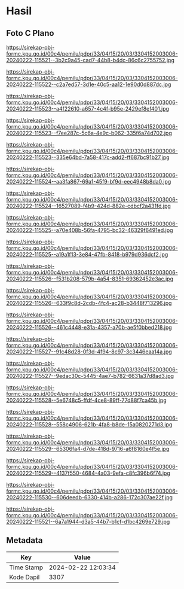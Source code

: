 # Hasil

## Foto C Plano

https://sirekap-obj-formc.kpu.go.id/00c4/pemilu/pdpr/33/04/15/20/03/3304152003006-20240222-115521--3b2c9a45-cad7-44b8-b4dc-86c6c2755752.jpg

https://sirekap-obj-formc.kpu.go.id/00c4/pemilu/pdpr/33/04/15/20/03/3304152003006-20240222-115522--c2a7ed57-3d1e-40c5-aa12-1e90d0d887dc.jpg

https://sirekap-obj-formc.kpu.go.id/00c4/pemilu/pdpr/33/04/15/20/03/3304152003006-20240222-115523--a4f22610-a657-4c4f-b95e-2429ef8ef401.jpg

https://sirekap-obj-formc.kpu.go.id/00c4/pemilu/pdpr/33/04/15/20/03/3304152003006-20240222-115523--f7ee287c-5c6a-4e9c-b062-335f6a74d702.jpg

https://sirekap-obj-formc.kpu.go.id/00c4/pemilu/pdpr/33/04/15/20/03/3304152003006-20240222-115523--335e64bd-7a58-417c-add2-ff687bc91b27.jpg

https://sirekap-obj-formc.kpu.go.id/00c4/pemilu/pdpr/33/04/15/20/03/3304152003006-20240222-115524--aa3fa867-69a1-45f9-bf9d-eec4948b8da0.jpg

https://sirekap-obj-formc.kpu.go.id/00c4/pemilu/pdpr/33/04/15/20/03/3304152003006-20240222-115524--16527089-f4b9-424d-882e-cdbcf2a431fd.jpg

https://sirekap-obj-formc.kpu.go.id/00c4/pemilu/pdpr/33/04/15/20/03/3304152003006-20240222-115525--a70e408b-56fa-4795-bc32-46329f6491ed.jpg

https://sirekap-obj-formc.kpu.go.id/00c4/pemilu/pdpr/33/04/15/20/03/3304152003006-20240222-115525--a19a1f13-3e84-47fb-8418-b979d936dcf2.jpg

https://sirekap-obj-formc.kpu.go.id/00c4/pemilu/pdpr/33/04/15/20/03/3304152003006-20240222-115526--f531b208-579b-4a54-8351-69362452e3ac.jpg

https://sirekap-obj-formc.kpu.go.id/00c4/pemilu/pdpr/33/04/15/20/03/3304152003006-20240222-115526--633f9c8d-2cdb-4fc4-ac28-b3448f713296.jpg

https://sirekap-obj-formc.kpu.go.id/00c4/pemilu/pdpr/33/04/15/20/03/3304152003006-20240222-115526--461c4448-e31a-4357-a70b-ae5f0bbed218.jpg

https://sirekap-obj-formc.kpu.go.id/00c4/pemilu/pdpr/33/04/15/20/03/3304152003006-20240222-115527--91c48d28-0f3d-4f94-8c97-3c3446eaa14a.jpg

https://sirekap-obj-formc.kpu.go.id/00c4/pemilu/pdpr/33/04/15/20/03/3304152003006-20240222-115527--9edac30c-5445-4ae7-b782-6631a37d8ad3.jpg

https://sirekap-obj-formc.kpu.go.id/00c4/pemilu/pdpr/33/04/15/20/03/3304152003006-20240222-115528--5e6748c5-ffdf-4ce8-89ff-77d88f7ca45b.jpg

https://sirekap-obj-formc.kpu.go.id/00c4/pemilu/pdpr/33/04/15/20/03/3304152003006-20240222-115528--558c4906-621b-4fa8-b8de-15a0820271d3.jpg

https://sirekap-obj-formc.kpu.go.id/00c4/pemilu/pdpr/33/04/15/20/03/3304152003006-20240222-115529--65306fa4-d7de-418d-9716-a6f8160e4f5e.jpg

https://sirekap-obj-formc.kpu.go.id/00c4/pemilu/pdpr/33/04/15/20/03/3304152003006-20240222-115529--4137f550-4684-4a03-9efa-c8fc396b6f74.jpg

https://sirekap-obj-formc.kpu.go.id/00c4/pemilu/pdpr/33/04/15/20/03/3304152003006-20240222-115530--606deedb-6330-414b-a286-172c307ae22f.jpg

https://sirekap-obj-formc.kpu.go.id/00c4/pemilu/pdpr/33/04/15/20/03/3304152003006-20240222-115521--6a7a1944-d3a5-44b7-b1cf-d1bc4269e729.jpg


## Metadata

| Key        | Value               |
| ---------- | ------------------- |
| Time Stamp | 2024-02-22 12:03:34 |
| Kode Dapil | 3307                |



